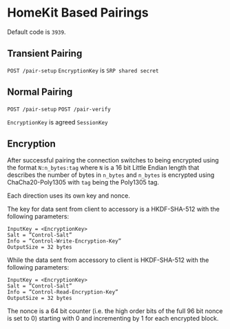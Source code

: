 # HomeKit Based Pairings

Default code is `3939`.


## Transient Pairing

`POST /pair-setup`
`EncryptionKey` is `SRP shared secret`

## Normal Pairing

`POST /pair-setup`
`POST /pair-verify`

`EncryptionKey` is agreed `SessionKey`

## Encryption

After successful pairing the connection switches to being encrypted using
the format `N:n_bytes:tag` where `N` is a 16 bit Little Endian length that
describes the number of bytes in `n_bytes` and `n_bytes` is encrypted using
ChaCha20-Poly1305 with `tag` being the Poly1305 tag.

Each direction uses its own key and nonce.

The key for data sent from client to accessory is a HKDF-SHA-512 with the
following parameters:

```
InputKey = <EncryptionKey>
Salt = ”Control-Salt”
Info = ”Control-Write-Encryption-Key”
OutputSize = 32 bytes
```

While the data sent from accessory to client is HKDF-SHA-512 with the following
parameters:

```
InputKey = <EncryptionKey>
Salt = ”Control-Salt”
Info = ”Control-Read-Encryption-Key”
OutputSize = 32 bytes
```

The nonce is a 64 bit counter (i.e. the high order bits of the full 96 bit
nonce is set to 0) starting with 0 and incrementing by 1 for each encrypted
block.
